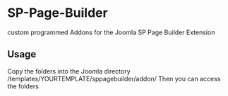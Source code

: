 # SP-Page-Builder
custom programmed Addons for the Joomla SP Page Builder Extension

## Usage
Copy the folders into the Joomla directory 
/templates/YOURTEMPLATE/sppagebuilder/addon/
Then you can access the folders

